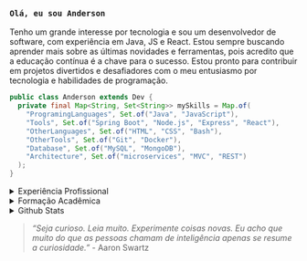### `Olá, eu sou Anderson`

Tenho um grande interesse por tecnologia e sou um desenvolvedor de software, com experiência em Java, JS e React. Estou sempre buscando aprender mais sobre as últimas novidades e ferramentas, pois acredito que a educação contínua é a chave para o sucesso.
Estou pronto para contribuir em projetos divertidos e desafiadores com o meu entusiasmo por tecnologia e habilidades de programação.

```java
public class Anderson extends Dev {
  private final Map<String, Set<String>> mySkills = Map.of(
    "ProgramingLanguages", Set.of("Java", "JavaScript"),
    "Tools", Set.of("Spring Boot", "Node.js", "Express", "React"),
    "OtherLanguages", Set.of("HTML", "CSS", "Bash"),
    "OtherTools", Set.of("Git", "Docker"),
    "Database", Set.of("MySQL", "MongoDB"),
    "Architecture", Set.of("microservices", "MVC", "REST")
  );
}
```

<details>
<summary>Experiência Profissional</summary>
  
```mermaid
gantt
dateFormat  YYYY-MM-DD
title Experiência Profissional

section Carreira
Trybe                 :active,, 2021-08-01,2022-09-01
Mercado Livre         :active,, 2022-09-01,2023-05-30
```

</details>

<details>
<summary>Formação Acadêmica</summary>

<p> 🎓 Análise e Desenvolvimento de Sistemas - Unijorge (2018 - 2021)</p>
<p> 🎓 Engenharia de Software - Anhanguera (em andamento)</p>

</details>

<details>
<summary>Github Stats</summary>

<p><img align="left" src="https://github-readme-stats.vercel.app/api/top-langs?username=andersonmalves&show_icons=true&locale=en&layout=compact" alt="andersonmalves" /></p>
<p>&nbsp;<img align="center" src="https://github-readme-stats.vercel.app/api?username=andersonmalves&show_icons=true&locale=en" alt="andersonmalves" /></p>

</details>


> <i>“Seja curioso. Leia muito. Experimente coisas novas. Eu acho que muito do que as pessoas chamam de inteligência apenas se resume a curiosidade.”</i> - Aaron Swartz 
